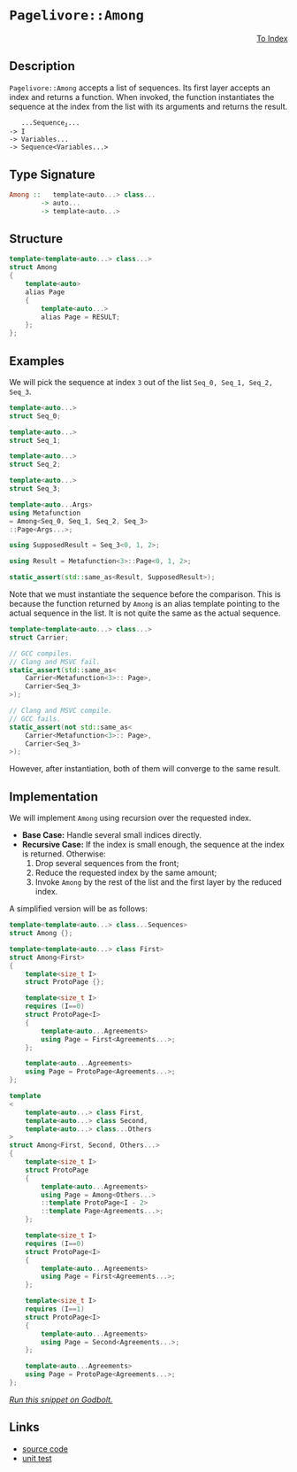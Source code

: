 <!-- Copyright 2024 Feng Mofan
SPDX-License-Identifier: Apache-2.0 -->

# `Pagelivore::Among`

<p style='text-align: right;'><a href="../../../facilities/metafunctions.md#pagelivore-among">To Index</a></p>

## Description

`Pagelivore::Among` accepts a list of sequences. Its first layer accepts an index and returns a function.
When invoked, the function instantiates the sequence at the index from the list with its arguments and returns the result.

<pre><code>   ...Sequence<sub><i>i</i></sub>...
-> I
-> Variables...
-> Sequence&lt;Variables...&gt;</code></pre>

## Type Signature

```Haskell
Among ::   template<auto...> class...
        -> auto...
        -> template<auto...>
```

## Structure

```C++
template<template<auto...> class...>
struct Among
{
    template<auto>
    alias Page
    {
        template<auto...>
        alias Page = RESULT;
    };
};
```

## Examples

We will pick the sequence at index `3` out of the list `Seq_0, Seq_1, Seq_2, Seq_3`.

```C++
template<auto...>
struct Seq_0;

template<auto...>
struct Seq_1;

template<auto...>
struct Seq_2;

template<auto...>
struct Seq_3;

template<auto...Args>
using Metafunction
= Among<Seq_0, Seq_1, Seq_2, Seq_3>
::Page<Args...>;

using SupposedResult = Seq_3<0, 1, 2>;

using Result = Metafunction<3>::Page<0, 1, 2>;

static_assert(std::same_as<Result, SupposedResult>);
```

Note that we must instantiate the sequence before the comparison.
This is because the function returned by `Among` is an alias template pointing to the actual sequence in the list.
It is not quite the same as the actual sequence.

```C++
template<template<auto...> class...>
struct Carrier;

// GCC compiles.
// Clang and MSVC fail.
static_assert(std::same_as<
    Carrier<Metafunction<3>:: Page>,
    Carrier<Seq_3>
>);

// Clang and MSVC compile.
// GCC fails.
static_assert(not std::same_as<
    Carrier<Metafunction<3>:: Page>,
    Carrier<Seq_3>
>);
```

However, after instantiation, both of them will converge to the same result.

## Implementation

We will implement `Among` using recursion over the requested index.

- **Base Case:** Handle several small indices directly.
- **Recursive Case:** If the index is small enough, the sequence at the index is returned. Otherwise:
  1. Drop several sequences from the front;
  2. Reduce the requested index by the same amount;
  3. Invoke `Among` by the rest of the list and the first layer by the reduced index.

A simplified version will be as follows:

```C++
template<template<auto...> class...Sequences>
struct Among {};

template<template<auto...> class First>
struct Among<First>
{
    template<size_t I>
    struct ProtoPage {};

    template<size_t I>
    requires (I==0)
    struct ProtoPage<I>
    {
        template<auto...Agreements>
        using Page = First<Agreements...>;
    };

    template<auto...Agreements>
    using Page = ProtoPage<Agreements...>;
};

template
<
    template<auto...> class First,
    template<auto...> class Second,
    template<auto...> class...Others
>
struct Among<First, Second, Others...>
{
    template<size_t I>
    struct ProtoPage 
    {
        template<auto...Agreements>
        using Page = Among<Others...>
        ::template ProtoPage<I - 2>
        ::template Page<Agreements...>;
    };

    template<size_t I>
    requires (I==0)
    struct ProtoPage<I>
    {
        template<auto...Agreements>
        using Page = First<Agreements...>;
    };

    template<size_t I>
    requires (I==1)
    struct ProtoPage<I>
    {
        template<auto...Agreements>
        using Page = Second<Agreements...>;
    };

    template<auto...Agreements>
    using Page = ProtoPage<Agreements...>;
};
```

[*Run this snippet on Godbolt.*](https://godbolt.org/#z:OYLghAFBqd5QCxAYwPYBMCmBRdBLAF1QCcAaPECAMzwBtMA7AQwFtMQByARg9KtQYEAysib0QXACx8BBAKoBnTAAUAHpwAMvAFYTStJg1DIApACYAQuYukl9ZATwDKjdAGFUtAK4sGe1wAyeAyYAHI%2BAEaYxCAAbBqkAA6oCoRODB7evnrJqY4CQSHhLFEx8baY9vkMQgRMxASZPn5cFVXptfUEhWGR0XEJCnUNTdmtQ109xaUDAJS2qF7EyOwc5gDMwcjeWADUJutuyEPoWFQH2CYaAIJX1wSYLIkGDwduD08vmG9MXkQAdICLrttkwFApAf8hJgAI5eRgrBQXO5DYheBy7a4sATAfYAdiseIAIgcrDc7h9nkxXodKV8fn9UJDgaDwbsAGJ4YhDZE3VHogiY7FGN6c7kEXm3Al3Xay3Z06nfQ6pABemAA%2BoKAJKSuW7fkY5TEVBEZRMYCYfGEknrMm3G56hU0tyqjXa3Vy4iwrxczAKXYQHXrG1EjSzGVyg2Co0m1Bmi1vIOXB1ykzSlN62VOpVuX4AwHXYBex6MAhI9bJ66ZuVeVJGXbxy0HIkcrk8w6F4tsQQQoEV0kR2Vpm12wfyx5U515pkFouYEs9j2y2vBXGN/bBhvG03mnOd%2BfdsvM/u2u7Dgfkm7Zs%2BHMfXw7T4/YEEGNlioakO8T%2BkPxlPl9gv60JoAw6Cfhm46fIqDL5v8LKvr2/wAPIEAg0RIuS/Z8gQaIYliOKim2BCkLswECGBuwoWh3JPme6ZVnK94ungaqarsSZjlGW6xuuY5pna1ZZt%2B0G/rB%2B4LmWS6Ziu9a8Zu%2BEiocVHobREF6iAIDZtxO4JocWq7AAtLsZhSepmnCQ8Da7m84mHohyKnhB56OfaDFCVBzqumxHEQV6cK%2Bv6gbNs2YacThAraXG1l6VJ/Fjo6Fk5o%2Bs5dqW5aVoJuwyWuu4bi274Sh2c4SfZJ4CamxIXq5CUeTmXnulhbm7H5PpeoFQYhlw4YQVxMY6TmPlNXFamMYlMEzv8tlpaZNZ1jlFp5aRmAgegNnFXZtEuXqzmjhBTHJZN63TY1erZVZC3NpFjZralPabaOlUuXcAD0ABU70fZ9X3PS9n27AAKn6Za7J9P03G9X2Qx9YOuRsWw7E2hwgSsiSSY1FJjaJE2Slx0IwuqGhVRjtXjap1y47C6pcETV6Y7mf59pWFP4yZT20yTWNk8z6rrDT1wQ%2B9rbirs2CqKwzyWqDZ7s5OSUM5NxDAOldxnQAspgdRUF4DAOOkN4tgpwBvHjBMkSbrRLSzZuU7zjUaddHaK6Vlxs9cZ1CF4iS5Jg6AAEp%2Bl4tCCpdJu224CS7BbrMu7tbtzbs/sKIHweburmva7rAhvLb2D29F4ckVHDmxxMjjIOqgHRAQEAnBpCisBqYJvInydm573t%2BwHQcXOGrsC69S0rSLYufJL0PS/cdP7fL8GAVz4UYrmxDEHg0R889z27AA4m4bggqgTx0H6cHg5vbgGPWhjoLsqtCAAanvVBMHQJ/k3UZcV%2BCVc1wQ6B1w3n83hjiXivNehw05MC1jrao2cLgaXOkqbA4EmogNXsQY2NtJQ93XmfC%2BuIr433vnvNAh96Cvw3tvXeuwn50AhCid%2BeBy6VwaBABgJp9S/3/mwQBt4IKoLAW4CBUDM4MFgRWeBDskHAPqKA9BhxQ5YIrL3CwHB5i0E4AAVl4H4DgWhSCoE4G4aw1h9SLGWE2Mw6weCkAIJoVR8wADWIANGSH%2BBoSQXA8TrA0BojQZhYixDMAADiCfoTgkheAsAkBoBIOi9EGI4LwBQIAEi2N0ao0gcBYAwEQCARYBBEh/HIJQEhiQj7EFCA3TgqggmxAMrESQuxgDIGQJHVxZheA%2B0ICQPAf9Wj8EECIMQ7ApAyEEIoFQ6h0mkF0K0AA7sQJgiROA8DUZo7Rdj9GcCQn8QpgpUBUF2DUupDSmktLaf8MwAYPCkOiPsSxXVeBpK0PMCASBSnlOKRAD59AYjACkGYPgdAHjckoBETZERgj1AAJ4rN4JC5gxBoVIQiNoZaaTrEkMPEhBgtBYXTKwBELwwBcy0FoMk7gvAsAsEMMAcQBLfS6wAG5%2Bk2ZgVQy0/irGscEB46jpm0DwBERZSKPBYE2ThPAUTKWkBZcQCIKRMBEkeLSwVRg7HzCoAYJWd9V5zKQokRgcKxnCFEOIUZAz5BKDUJs2Z%2BhaUoGMZYfQQrkmQHmKgVG6QKUGROM2UwlhrBmHiXKleWA3UQHmHYdF6QXCgVGC0UggRgi9BKP0VouQ0gCATTkFIWaGBTD6DEcYlQY0CE6CMTwzQ9DRpERW7oKbpjptsMMRoVaxgtsmI2otEgo1mJWL2sJHAtGkDibwBJRzan1Mac01pUhLkBlwN04g9yrGzCeRq%2BYaEmBYBiJG0gTjJDrH%2BAATnWHiSQ7izCSHiD42IJ6h0RNIFEqx/xYhcFiEEk9QSP0uK4Bos9sRR2bISUklJNiNWZJyW8vJuyikUG%2BQfMpvzKlsE4PUFgTK8QGSYABesXAT3/C4G4zp%2BAiBhr0JaoZ5rpCWomTa6ZuhAULKWXCtZw6NnTISTsgpfxdgHN2BhrDOG8O4gI0Rtx1ykPlNXWYddEH0mvPedJ35Xyfn9CE9h0ERgCNcASDQIO6EwUQqhUi41CKYUorRQ4Y1WLSw4rxZswlxLSXkuNdS1Vqw9H4C9My1l0z2WcoeMa3llRNmCuFTCsVXmnkr2ldYuVCqlDKppUYNVoBFN8G1QoXVmB9WGp0dYqjZqRm0dkPRqZeimP2vVQGqwzqIsRo9V6gQPq/XBjq0GkN0Qw2svdW0MtfgICuBza0ZNRQe0ZrzdUUbSRpvpELWm4tA262ttm7W6o9bFszHGGt9tiaJgNG2%2BmvtSwB1dSHSOsdWyOCCeIJh7DuHtNicI8RjQi6yMkFXY8hTLyt2YB3f0fd/Kn0vsI%2B4vEAG8ReMkNehprRrugdsOB55GSsm5PyXstTKnoiodWBh05LAFBMtaUy8TXwhikeXb0yjshqOlZNRV21IB1ikBY8syl7Grsge2XB/ZhyCeNKJyT3YZPCMU8FBAG5yG7kbHWPJ1HSmUA47IAh9TMQSde3VGL9UEuK73YaUCwzoKIDgumRZszMqLfItRei2zB9sW4vxd5zARKSViDczKjzaWYukB8zGllFK9GBeQFykLggwsCqFSK6F0WJVxeNYlxVKXVWrkg1q80OW9UGqNTK4rwyJBlfGdayrOgWc1eME6mwjX4DNeqBS56tdOuWGDeO0NvS%2Bv7o27G4b8b9v%2BFAsd5bmaZv96m3kBb3als1tLatro63Z%2BbdbUPmte2sgHeX1Pnbp3zGDv5dzrjnA7ssEJ8T0n5PFRDA%2B8u77CvN2kG3buyg7HQcgDMIR9Y6wNG%2BI8TEz/eJP1gND9ElkdUl79D0NFT0NEgl/ET1JAT0vFz0uBWd%2BV1hON4lOAN1FN2MOkgCMCQDFd5g5VUhnBJAgA)

## Links

- [source code](../../../../conceptrodon/pagelivore/among.hpp)
- [unit test](../../../../tests/unit/metafunctions/pagelivore/among.test.hpp)
